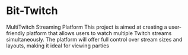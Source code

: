 # Bit-Twitch
 MultiTwitch Streaming Platform  This project is aimed at creating a user-friendly platform that allows users to watch multiple Twitch streams simultaneously. The platform will offer full control over stream sizes and layouts, making it ideal for viewing parties
